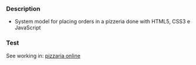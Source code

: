 ### Description

- System model for placing orders in a pizzeria done with HTML5, CSS3 e JavaScript

### Test
See working in: [pizzaria online](https://weslley19.github.io/pizzaria/ "piza")
